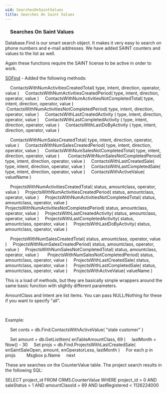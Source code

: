 ```yaml
---
uid: SearchesOnSaintValues
title: Searches On Saint Values
---
```


###     Searches On Saint Values

Database.Find is our smart search object. It makes it very easy to search on phone numbers and e-mail addresses.
We have added SAINT counters and values to the list as well.

Again these functions require the SAINT license to be active in order to work.

[SOFind](SUPEROFFICEDBLib~SOFind.md) - Added the following methods:

    ContactsWithNumActivitiesCreatedTotal( type, intent, direction, operator, value )
    ContactsWithNumActivitiesCreatedPeriod( type, intent, direction, operator, value )
    ContactsWithNumActivitiesNotCompletedTotal( type, intent, direction, operator, value )  
    ContactsWithNumActivitiesNotCompletedPeriod( type, intent, direction, operator, value )
    ContactsWithLastCreatedActivity ( type, intent, direction, operator, value )
    ContactsWithLastCompletedActivity ( type, intent, direction, operator, value )
    ContactsWithLastDoByActivity ( type, intent, direction, operator, value )

    ContactsWithNumSalesCreatedTotal( type, intent, direction, operator, value )
    ContactsWithNumSalesCreatedPeriod( type, intent, direction, operator, value )
    ContactsWithNumSalesNotCompletedTotal( type, intent, direction, operator, value )  
    ContactsWithNumSalesNotCompletedPeriod( type, intent, direction, operator, value )
    ContactsWithLastCreatedSale( type, intent, direction, operator, value )
    ContactsWithLastCompletedSale( type, intent, direction, operator, value )
    ContactsWithActiveValue( valueName )

    ProjectsWithNumActivitiesCreatedTotal( status, amountclass, operator, value )
    ProjectsWithNumActivitiesCreatedPeriod( status, amountclass, operator, value )
    ProjectsWithNumActivitiesNotCompletedTotal( status, amountclass, operator, value )  
    ProjectsWithNumActivitiesNotCompletedPeriod( status, amountclass, operator, value )
    ProjectsWithLastCreatedActivity( status, amountclass, operator, value )
    ProjectsWithLastCompletedActivity( status, amountclass, operator, value )
    ProjectsWithLastDoByActivity( status, amountclass, operator, value )

    ProjectsWithNumSalesCreatedTotal( status, amountclass, operator, value )
    ProjectsWithNumSalesCreatedPeriod( status, amountclass, operator, value )
    ProjectsWithNumSalesNotCompletedTotal( status, amountclass, operator, value )  
    ProjectsWithNumSalesNotCompletedPeriod( status, amountclass, operator, value )
    ProjectsWithLastCreatedSale( status, amountclass, operator, value )
    ProjectsWithLastCompletedSale( status, amountclass, operator, value )
    ProjectsWithActiveValue( valueName )

This is a load of methods, but they are basically simple wrappers around the same basic function with slightly different parameters.

AmountClass and Intent are list items. You can pass NULL/Nothing for these if you want to specify "all".

 

Example:

    Set conts = db.Find.ContactsWithActiveValue( "stale customer" )

    Set amount = db.GetListItem( enTableAmountClass, 69 )
    lastMonth = Now() - 30
    Set projs = db.Find.ProjectsWithLastCreatedSale( enSaintSaleOpen, amount, enOperatorLess, lastMonth )
    For each p in projs
        Msgbox p.Name
    next

These are searches on the CounterValue table. The project search results in the following SQL:

SELECT project\_id FROM CRM5.CounterValue WHERE project\_id &gt; 0 AND saleStatus = 1 AND amountClassId = 69 AND lastRegistered &lt; 1126224000